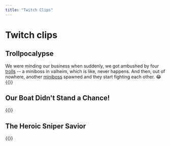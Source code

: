 ```yaml
---
title: "Twitch Clips"
---
```

# Twitch clips 

## Trollpocalypse
We were minding our business when suddenly, we got ambushed by four [trolls](https://valheim.fandom.com/wiki/Troll) -- a miniboss in valheim, which is like, never happens. 
And then, out of nowhere, another [miniboss](https://valheim.fandom.com/wiki/Abomination) spawned and they start fighting each other. 😂
{{<twitch video="1698531849">}}

## Our Boat Didn't Stand a Chance!
{{<twitch video="1000557240">}}

## The Heroic Sniper Savior
{{<twitch video="1186907962">}}

